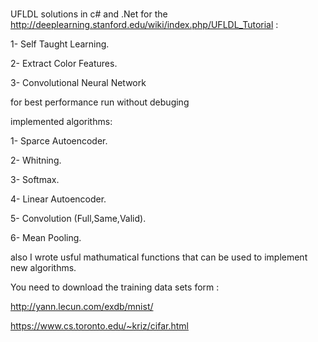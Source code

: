 # 

UFLDL solutions in c# and .Net for the http://deeplearning.stanford.edu/wiki/index.php/UFLDL_Tutorial :

1- Self Taught Learning.

2- Extract Color Features.

3- Convolutional Neural Network

for best performance run without debuging

implemented algorithms:

1- Sparce Autoencoder.

2- Whitning.

3- Softmax.

4- Linear Autoencoder.

5- Convolution (Full,Same,Valid).

6- Mean Pooling.

also I wrote usful mathumatical functions that can be used to implement new algorithms.

You need to download the training data sets form :

http://yann.lecun.com/exdb/mnist/

https://www.cs.toronto.edu/~kriz/cifar.html
